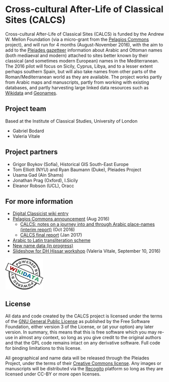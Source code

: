 # Cross-cultural After-Life of Classical Sites (CALCS)

Cross-cultural After-Life of Classical Sites (CALCS) is funded by the Andrew W. Mellon Foundation
(via a micro-grant from the
[Pelagios Commons](http://commons.pelagios.org/) project), and will run for 4 months (August-November 2016),
with the aim to add to the [Pleiades gazetteer](http://pleiades.stoa.org/) information about Arabic and Ottoman names
(both mediaeval and modern) attached to sites better known by their classical (and sometimes
modern European) names in the Mediterranean. The 2016 pilot will focus on Sicily, Cyprus,
Libya, and to a lesser extent perhaps southern Spain, but will also take names from other parts
of the Roman/Mediterranean world as they are available. The project works partly from Arabic
maps and manuscripts, partly from working with existing databases, and partly harvesting large
linked data resources such as [Wikidata](http://www.wikidata.org/) and [Geonames](http://www.geonames.org/).

## Project team

Based at the Institute of Classical Studies, University of London
 * Gabriel Bodard
 * Valeria Vitale

## Project partners

 * Grigor Boykov (Sofia), Historical GIS South-East Europe
 * Tom Elliott (NYU) and Ryan Baumann (Duke), Pleiades Project 
 * Usama Gad (Ain Shams)
 * Jonathan Prag (Oxford), I.Sicily
 * Eleanor Robson (UCL), Oracc

## For more information

 * [Digital Classicist wiki entry](https://wiki.digitalclassicist.org/Cross-cultural_After-Life_of_Classical_Sites)
 * [Pelagios Commons announcement](http://web.archive.org/web/20191222032110/http://commons.pelagios.org/2016/08/cross-cultural-after-life-of-classical-sites/) (Aug 2016)
   * [CALCS: notes on a journey into and through Arabic place-names (interim report)](http://web.archive.org/web/20191209095712/http://commons.pelagios.org/2016/10/calcs-notes-on-a-journey-into-and-through-arabic-place-names/) (Oct 2016)
   * [CALCS final report](http://web.archive.org/web/20191222025334/http://commons.pelagios.org/2017/01/calcs-final-report/) (Jan 2017)
 * [Arabic to Latin transliteration scheme](https://docs.google.com/spreadsheets/d/1714vPGnYgpLZfyAwVrpGlODThdkXTsPpbClAs0udLe8)
 * [New name data (in progress)](https://docs.google.com/spreadsheets/d/1KBa5OqOL5cxIfR1i_Mr2oex8KiLkX0QegR4HYImN7NE)
 * [Slideshow for DH Hissar workshop](https://docs.google.com/presentation/d/1IgqPkQ-OgqgrWWmDdx2ax-77HAdtGYHEjFt96FJicts/present) (Valeria Vitale, September 10, 2016)
 
![Powered by Wikidata](120px-Wikidata_stamp.png)

## License

All data and code created by the CALCS project is licensed under the terms of the [GNU General Public License](http://www.gnu.org/licenses/)
as published by the Free Software Foundation, either version 3 of the License, or (at your option) any later version.
In summary, this means that this is free software which you may re-use in almost any context, so long as you give
credit to the original authors and that the GPL code remains intact on any derivative software. Full code for binding
limitations to this license.

All geographical and name data will be released through the Pleiades Project, under the terms of their
[Creative Commons license](http://creativecommons.org/licenses/by/3.0/us/). Any images or manuscripts
will be distributed via the [Recogito](http://pelagios.org/recogito/?collection=early+islamic) platform so long as they are licensed under CC-BY or more
open licenses.
